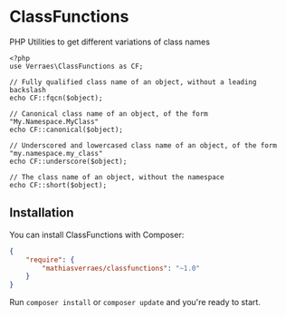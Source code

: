 # ClassFunctions

PHP Utilities to get different variations of class names

```
<?php
use Verraes\ClassFunctions as CF;

// Fully qualified class name of an object, without a leading backslash
echo CF::fqcn($object);

// Canonical class name of an object, of the form "My.Namespace.MyClass"
echo CF::canonical($object);

// Underscored and lowercased class name of an object, of the form "my.namespace.my_class"
echo CF::underscore($object);

// The class name of an object, without the namespace
echo CF::short($object);
```

## Installation


You can install ClassFunctions with Composer:

```json
{
    "require": {
        "mathiasverraes/classfunctions": "~1.0"
    }
}
```

Run `composer install` or `composer update` and you're ready to start.
